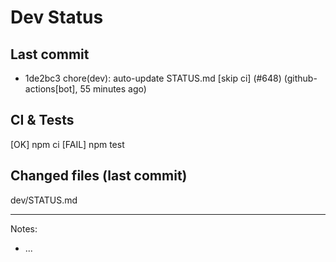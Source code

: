 # Dev Status

## Last commit
- 1de2bc3 chore(dev): auto-update STATUS.md [skip ci] (#648) (github-actions[bot], 55 minutes ago)
## CI & Tests
[OK] npm ci
[FAIL] npm test

## Changed files (last commit)
dev/STATUS.md

---
Notes:
- ...
